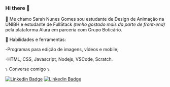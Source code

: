 ### Hi there 👋

🥰 Me chamo Sarah Nunes Gomes sou estudante de Design de Animação na UNIBH e estudante de FullStack *(tenho gostado mais da parte de front-end)* pela plataforma Alura em parceria com Grupo Boticário.

🧠 Habilidades e ferramentas:

-Programas para edição de imagens, vídeos e mobile;

-HTML, CSS, Javascript, Nodejs, VSCode, Scratch. 

⤵️ Converse comigo ⤵️

[![Linkedin Badge](https://img.shields.io/badge/LinkedIn-0077B5?style=for-the-badge&logo=linkedin&logoColor=whitehttps://www.linkedin.com/in/sarah-nunes-gomes-a37852221/)](https://www.linkedin.com/in/sarah-nunes-gomes-a37852221/)   [![Linkedin Badge](https://img.shields.io/badge/Instagram-E4405F?style=for-the-badge&logo=instagram&logoColor=white=https://www.instagram.com/sarah.n.gomes/)](https://www.instagram.com/sarah.n.gomes/)

<!--
**SarahnGomes/SarahnGomes** is a ✨ _special_ ✨ repository because its `README.md` (this file) appears on your GitHub profile.

Here are some ideas to get you started:

- 🔭 I’m currently working on ...
- 🌱 I’m currently learning ...
- 👯 I’m looking to collaborate on ...
- 🤔 I’m looking for help with ...
- 💬 Ask me about ...
- 📫 How to reach me: ...
- 😄 Pronouns: ...
- ⚡ Fun fact: ...
-->
